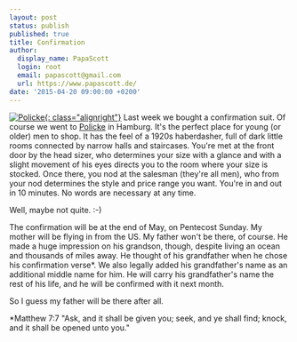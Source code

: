 ```yaml
---
layout: post
status: publish
published: true
title: Confirmation
author:
  display_name: PapaScott
  login: root
  email: papascott@gmail.com
  url: https://www.papascott.de/
date: '2015-04-20 09:00:00 +0200'
---
```

[![Policke](/assets/policke-200415.jpg){: class="alignright"}](http://policke1.p2-men.de/)
Last week we bought a confirmation suit. Of course we went to [Policke](http://policke1.p2-men.de/) in Hamburg. It's the perfect place for young (or older) men to shop. It has the feel of a 1920s haberdasher, full of dark little rooms connected by narrow halls and staircases. You're met at the front door by the head sizer, who determines your size with a glance and with a slight movement of his eyes directs you to the room where your size is stocked. Once there, you nod at the salesman (they're all men), who from your nod determines the style and price range you want. You're in and out in 10 minutes. No words are necessary at any time. 

Well, maybe not quite. :-) 

The confirmation will be at the end of May, on Pentecost Sunday. My mother will be flying in from the US. My father won't be there, of course.  He made a huge impression on his grandson, though, despite living an ocean and thousands of miles away. He thought of his grandfather when he chose his confirmation verse*. We also legally added his grandfather's name as an additional middle name for him. He will carry his grandfather's name the rest of his life, and he will be confirmed with it next month.

So I guess my father will be there after all.

*Matthew 7:7 "Ask, and it shall be given you; seek, and ye shall find; knock, and it shall be opened unto you."